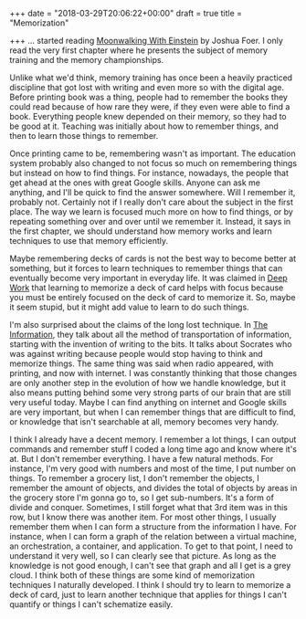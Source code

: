 +++
date = "2018-03-29T20:06:22+00:00"
draft = true
title = "Memorization"

+++
... started reading [Moonwalking With Einstein](https://www.amazon.com/Moonwalking-Einstein-Science-Remembering-Everything/dp/0143120530/ref=as_sl_pc_qf_sp_asin_til?tag=grochat-20&linkCode=w00&linkId=ed04a2458b6b056f6788ee21e5ceb646&creativeASIN=0143120530) by Joshua Foer. I only read the very first chapter where he presents the subject of memory training and the memory championships.

Unlike what we'd think, memory training has once been a heavily practiced discipline that got lost with writing and even more so with the digital age. Before printing book was a thing, people had to remember the books they could read because of how rare they were, if they even were able to find a book. Everything people knew depended on their memory, so they had to be good at it. Teaching was initially about how to remember things, and then to learn those things to remember.

Once printing came to be, remembering wasn't as important. The education system probably also changed to not focus so much on remembering things but instead on how to find things. For instance, nowadays, the people that get ahead at the ones with great Google skills. Anyone can ask me anything, and I'll be quick to find the answer somewhere. Will I remember it, probably not. Certainly not if I really don't care about the subject in the first place. The way we learn is focused much more on how to find things, or by repeating something over and over until we remember it. Instead, it says in the first chapter, we should understand how memory works and learn techniques to use that memory efficiently.

Maybe remembering decks of cards is not the best way to become better at something, but it forces to learn techniques to remember things that can eventually become very important in everyday life. It was claimed in [Deep Work](https://www.amazon.com/gp/product/1455586692/ref=as_li_tl?ie=UTF8&camp=1789&creative=9325&creativeASIN=1455586692&linkCode=as2&tag=grochat-20&linkId=656f46ccb19aebc7272ca0e4e2c18441) that learning to memorize a deck of card helps with focus because you must be entirely focused on the deck of card to memorize it. So, maybe it seem stupid, but it might add value to learn to do such things.

I'm also surprised about the claims of the long lost technique. In [The Information](https://www.amazon.com/Information-History-Theory-Flood/dp/1400096235/ref=as_sl_pc_tf_til?tag=grochat-20&linkCode=w00&linkId=e48580357e6f14c74f34f8969f58d5d7&creativeASIN=1400096235), they talk about all the method of transportation of information, starting with the invention of writing to the bits. It talks about Socrates who was against writing because people would stop having to think and memorize things. The same thing was said when radio appeared, with printing, and now with internet. I was constantly thinking that those changes are only another step in the evolution of how we handle knowledge, but it also means putting behind some very strong parts of our brain that are still very useful today. Maybe I can find anything on internet and Google skills are very important, but when I can remember things that are difficult to find, or knowledge that isn't searchable at all, memory becomes very handy.

I think I already have a decent memory. I remember a lot things, I can output commands and remember stuff I coded a long time ago and know where it's at. But I don't remember everything. I have a few natural methods. For instance, I'm very good with numbers and most of the time, I put number on things. To remember a grocery list, I don't remember the objects, I remember the amount of objects, and divides the total of objects by areas in the grocery store I'm gonna go to, so I get sub-numbers. It's a form of divide and conquer. Sometimes, I still forget what that 3rd item was in this row, but I know there was another item. For most other things, I usually remember them when I can form a structure from the information I have. For instance, when I can form a graph of the relation between a virtual machine, an orchestration, a container, and application. To get to that point, I need to understand it very well, so I can clearly see that picture. As long as the knowledge is not good enough,  I can't see that graph and all I get is a grey cloud. I think both of these things are some kind of memorization techniques I naturally developed. I think I should try to learn to memorize a deck of card, just to learn another technique that applies for things I can't quantify or things I can't schematize easily.